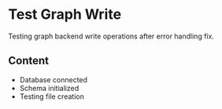 # Test Graph Write

Testing graph backend write operations after error handling fix.

## Content
- Database connected
- Schema initialized  
- Testing file creation